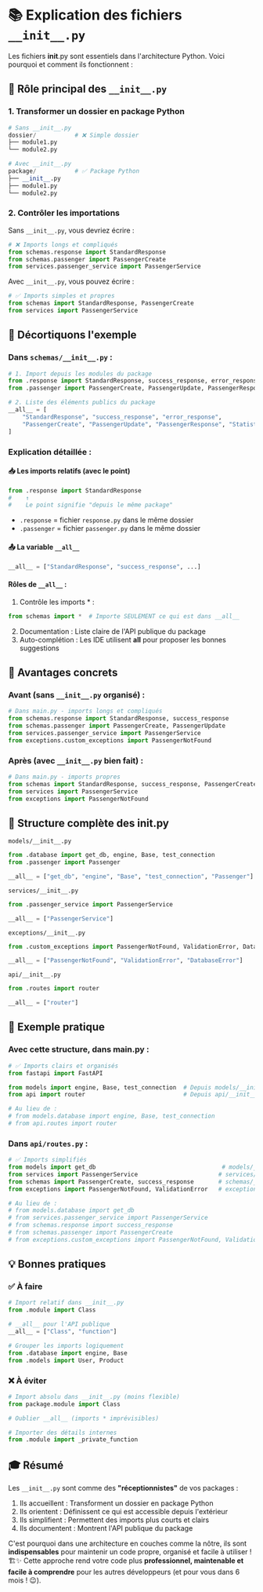 # 📚 Explication des fichiers `__init__.py`

Les fichiers __init__.py sont essentiels dans l'architecture Python. Voici pourquoi et comment ils fonctionnent :

## 🎯 Rôle principal des `__init__.py`

### 1. Transformer un dossier en package Python

```python
# Sans __init__.py
dossier/           # ❌ Simple dossier
├── module1.py
└── module2.py

# Avec __init__.py  
package/           # ✅ Package Python
├── __init__.py
├── module1.py
└── module2.py
```

### 2. Contrôler les importations

Sans `__init__.py`, vous devriez écrire :

```python
# ❌ Imports longs et compliqués
from schemas.response import StandardResponse
from schemas.passenger import PassengerCreate
from services.passenger_service import PassengerService
```

Avec `__init__.py`, vous pouvez écrire :

```python
# ✅ Imports simples et propres
from schemas import StandardResponse, PassengerCreate
from services import PassengerService
```

## 🔧 Décortiquons l'exemple

### Dans `schemas/__init__.py` :

```python
# 1. Import depuis les modules du package
from .response import StandardResponse, success_response, error_response
from .passenger import PassengerCreate, PassengerUpdate, PassengerResponse, StatisticsGroup

# 2. Liste des éléments publics du package
__all__ = [
    "StandardResponse", "success_response", "error_response",
    "PassengerCreate", "PassengerUpdate", "PassengerResponse", "StatisticsGroup"
]
```

### Explication détaillée :

#### 📥 Les imports relatifs (avec le point)

```python
from .response import StandardResponse
#    ↑
#    Le point signifie "depuis le même package"
```

- `.response` = fichier `response.py` dans le même dossier
- `.passenger` = fichier `passenger.py` dans le même dossier

#### 📤 La variable `__all__`

```python
__all__ = ["StandardResponse", "success_response", ...]
```

#### Rôles de `__all__` :

1. Contrôle les imports * :

```python
from schemas import *  # Importe SEULEMENT ce qui est dans __all__
```

2. Documentation : Liste claire de l'API publique du package
3. Auto-complétion : Les IDE utilisent __all__ pour proposer les bonnes suggestions

## 🌟 Avantages concrets

### Avant (sans `__init__.py` organisé) :

```python
# Dans main.py - imports longs et compliqués
from schemas.response import StandardResponse, success_response
from schemas.passenger import PassengerCreate, PassengerUpdate
from services.passenger_service import PassengerService
from exceptions.custom_exceptions import PassengerNotFound
```

### Après (avec `__init__.py` bien fait) :

```python
# Dans main.py - imports propres
from schemas import StandardResponse, success_response, PassengerCreate
from services import PassengerService
from exceptions import PassengerNotFound
```

## 📁 Structure complète des __init__.py

`models/__init__.py`

```python
from .database import get_db, engine, Base, test_connection
from .passenger import Passenger

__all__ = ["get_db", "engine", "Base", "test_connection", "Passenger"]
```

`services/__init__.py`

```python
from .passenger_service import PassengerService

__all__ = ["PassengerService"]
```

`exceptions/__init__.py`

```python
from .custom_exceptions import PassengerNotFound, ValidationError, DatabaseError

__all__ = ["PassengerNotFound", "ValidationError", "DatabaseError"]
```

`api/__init__.py`

```python
from .routes import router

__all__ = ["router"]
```

## 🎯 Exemple pratique

### Avec cette structure, dans main.py :

```python
# ✅ Imports clairs et organisés
from fastapi import FastAPI

from models import engine, Base, test_connection  # Depuis models/__init__.py
from api import router                            # Depuis api/__init__.py

# Au lieu de :
# from models.database import engine, Base, test_connection
# from api.routes import router
```

### Dans `api/routes.py` :

```python
# ✅ Imports simplifiés
from models import get_db                                    # models/__init__.py
from services import PassengerService                       # services/__init__.py
from schemas import PassengerCreate, success_response       # schemas/__init__.py
from exceptions import PassengerNotFound, ValidationError   # exceptions/__init__.py

# Au lieu de :
# from models.database import get_db
# from services.passenger_service import PassengerService
# from schemas.response import success_response
# from schemas.passenger import PassengerCreate
# from exceptions.custom_exceptions import PassengerNotFound, ValidationError
```

## 💡 Bonnes pratiques

### ✅ À faire

```python
# Import relatif dans __init__.py
from .module import Class

# __all__ pour l'API publique
__all__ = ["Class", "function"]

# Grouper les imports logiquement
from .database import engine, Base
from .models import User, Product
```

### ❌ À éviter

```python
# Import absolu dans __init__.py (moins flexible)
from package.module import Class

# Oublier __all__ (imports * imprévisibles)

# Importer des détails internes
from .module import _private_function
```

## 🎓 Résumé

Les `__init__.py` sont comme des **"réceptionnistes"** de vos packages :

1. Ils accueillent : Transforment un dossier en package Python
2. Ils orientent : Définissent ce qui est accessible depuis l'extérieur
3. Ils simplifient : Permettent des imports plus courts et clairs
4. Ils documentent : Montrent l'API publique du package

C'est pourquoi dans une architecture en couches comme la nôtre, ils sont **indispensables** pour maintenir un code propre, organisé et facile à utiliser ! 🏗️✨
Cette approche rend votre code plus **professionnel, maintenable et facile à comprendre** pour les autres développeurs (et pour vous dans 6 mois ! 😉).